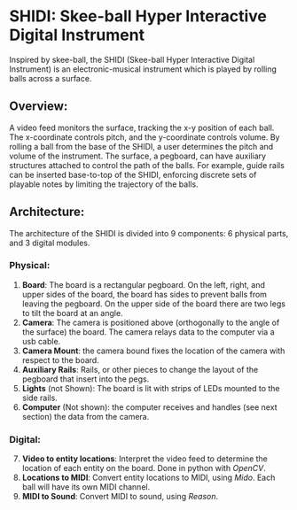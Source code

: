 # SHIDI: Skee-ball Hyper Interactive Digital Instrument
Inspired by skee-ball, the SHIDI (Skee-ball Hyper Interactive Digital Instrument) is an electronic-musical instrument which is played by rolling balls across a surface.  

## Overview:
A video feed monitors the surface, tracking the x-y position of each ball. The x-coordinate controls pitch, and the y-coordinate controls volume. By rolling a ball from the base of the SHIDI, a user determines the pitch and volume of the instrument.
The surface, a pegboard, can have auxiliary structures attached to control the path of the balls. For example, guide rails can be inserted base-to-top of the SHIDI, enforcing discrete sets of playable notes by limiting the trajectory of the balls. 

## Architecture:
The architecture of the SHIDI is divided into 9 components: 6 physical parts, and 3 digital modules.

### Physical:
1. **Board**: The board is a rectangular pegboard. On the left, right, and upper sides of the board, the board has sides to prevent balls from leaving the pegboard. On the upper side of the board there are two legs to tilt the board at an angle.
2. **Camera**: The camera is positioned above (orthogonally to the angle of the surface) the board. The camera relays data to the computer via a usb cable.
3. **Camera Mount**: the camera bound fixes the location of the camera with respect to the board.
4. **Auxiliary Rails**: Rails, or other pieces to change the layout of the pegboard that insert into the pegs.
5. **Lights** (not Shown): The board is lit with strips of LEDs mounted to the side rails.
6. **Computer** (Not shown): the computer receives and handles (see next section) the data from the camera.

### Digital:
7. **Video to entity locations**: Interpret the video feed to determine the location of each entity on the board. Done in python with *OpenCV*. 
8. **Locations to MIDI**: Convert entity locations to MIDI, using *Mido*. Each ball will have its own MIDI channel. 
9. **MIDI to Sound**:  Convert MIDI to sound, using *Reason*.


